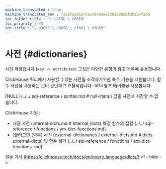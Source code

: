 ```yaml
---
machine_translated : true
machine_translated_rev : 72537a2d527c63c07aa5d2361a8829f3895cf2bd
toc_folder_title : "\ u8F9E \ u66F8"
toc_priority : 35
toc_title : "\ u306F \ u3058 \ u3081 \ u306B"
---
```


# 사전 {#dictionaries}

사전 매핑입니다 (`key -> attributes`) 그것은 다양한 유형의 참조 목록에 유용합니다.

ClickHouse 쿼리에서 사용할 수있는 사전을 조작하기위한 특수 기능을 지원합니다. 함수 사전을 사용하는 것이 간단하고 효율적입니다. `JOIN` 참조 테이블을 사용합니다.

[NULL] (../../ sql-reference / syntax.md # null-literal) 값을 사전에 저장할 수 없습니다.

ClickHouse 지원 :

- 내장 사전 (internal-dicts.md # internal_dicts) 특정 함수의 집합 (../../ sql-reference / functions / ym-dict-functions.md).
- [플러그인 (외부) 사전 (external-dictionaries / external-dicts.md # dicts-external-dicts) 및 함수 넣기 (../../ sql-reference / functions / ext-dict-functions .md).

원본 기사 (https://clickhouse.tech/docs/en/query_language/dicts/) <! - hide ->
